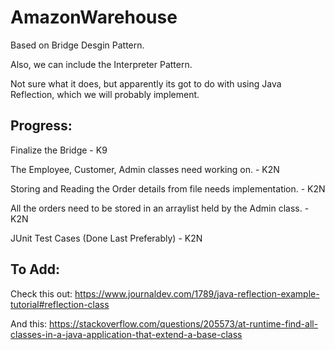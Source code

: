 # AmazonWarehouse
Based on Bridge Desgin Pattern.

Also, we can include the Interpreter Pattern.

Not sure what it does, but apparently its got to do with using Java Reflection, which we will probably implement.

Progress:
-
Finalize the Bridge                                                         - K9

The Employee, Customer, Admin classes need working on.    	            - K2N

Storing and Reading the Order details from file needs implementation.       - K2N

All the orders need to be stored in an arraylist held by the Admin class.   - K2N

JUnit Test Cases (Done Last Preferably) 				    - K2N


To Add: 
- 

Check this out:
https://www.journaldev.com/1789/java-reflection-example-tutorial#reflection-class

And this:
https://stackoverflow.com/questions/205573/at-runtime-find-all-classes-in-a-java-application-that-extend-a-base-class
